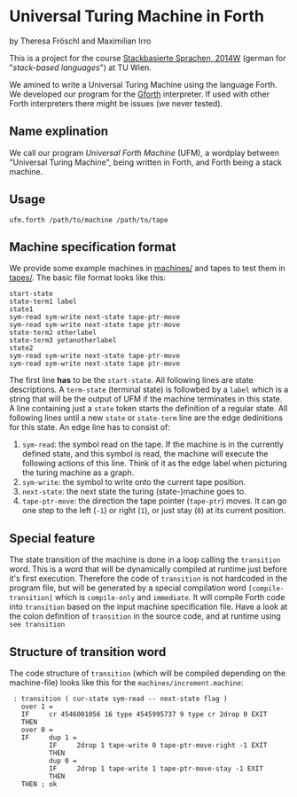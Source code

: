 # Universal Turing Machine in Forth

by Theresa Fröschl and Maximilian Irro

This is a project for the course [Stackbasierte Sprachen, 2014W](http://www.complang.tuwien.ac.at/anton/lvas/stack.html) (german for "*stack-based languages*") at TU Wien. 

We amined to write a Universal Turing Machine using the language Forth. We developed our program for the [Gforth](http://www.complang.tuwien.ac.at/forth/gforth/Docs-html/index.html#Top) interpreter. If used with other Forth interpreters there might be issues (we never tested).

## Name explination

We call our program *Universal Forth Machine* (UFM), a wordplay between "Universal Turing Machine", being written in Forth, and Forth being a stack machine.

## Usage

	ufm.forth /path/to/machine /path/to/tape
	
## Machine specification format

We provide some example machines in [machines/](machines/) and tapes to test them in [tapes/](tapes/). The basic file format looks like this: 

	start-state
	state-term1 label
	state1
	sym-read sym-write next-state tape-ptr-move
	sym-read sym-write next-state tape ptr-move
	state-term2 otherlabel
	state-term3 yetanotherlabel
	state2
	sym-read sym-write next-state tape-ptr-move
	sym-read sym-write next-state tape ptr-move

The first line **has** to be the `start-state`. All following lines are state descriptions. A `term-state` (terminal state) is followbed by a `label` which is a string that will be the output of UFM if the machine terminates in this state. A line containing just a `state` token starts the definition of a regular state. All following lines until a new `state` or `state-term` line are the edge dedinitions for this state. An edge line has to consist of: 

1. `sym-read`: the symbol read on the tape. If the machine is in the currently defined state, and this symbol is read, the machine will execute the following actions of this line. Think of it as the edge label when picturing the turing machine as a graph.  
2. `sym-write`: the symbol to write onto the current tape position.
3. `next-state`: the next state the turing (state-)machine goes to.
4. `tape-ptr-move`: the direction the tape pointer (`tape-ptr`) moves. It can go one step to the left (`-1`) or right (`1`), or just stay (`0`) at its current position. 

## Special feature

The state transition of the machine is done in a loop calling the `transition` word. This is a word that will be dynamically compiled at runtime just before it's first execution. Therefore the code of `transition` is not hardcoded in the program file, but will be generated by a special compilation word `[compile-transition]` which is `compile-only` and `immediate`. It will compile Forth code into `transition` based on the input machine specification file. Have a look at the colon definition of `transition` in the source code, and at runtime using `see transition`

## Structure of transition word

The code structure of `transition` (which will be compiled depending on the machine-file) looks like this for the `machines/increment.machine`:

	 : transition ( cur-state sym-read -- next-state flag )
	   over 1 = 
	   IF     cr 4546001056 16 type 4545995737 9 type cr 2drop 0 EXIT 
	   THEN 
	   over 0 = 
	   IF     dup 1 = 
	          IF     2drop 1 tape-write 0 tape-ptr-move-right -1 EXIT 
	          THEN 
	          dup 0 = 
	          IF     2drop 1 tape-write 1 tape-ptr-move-stay -1 EXIT 
	          THEN 
	   THEN ; ok
	   

